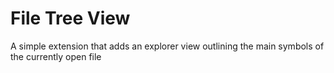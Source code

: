 # File Tree View

A simple extension that adds an explorer view outlining the main symbols of the currently open file
